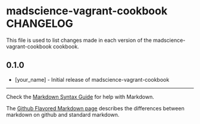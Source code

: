 madscience-vagrant-cookbook CHANGELOG
=====================================

This file is used to list changes made in each version of the madscience-vagrant-cookbook cookbook.

0.1.0
-----
- [your_name] - Initial release of madscience-vagrant-cookbook

- - -
Check the [Markdown Syntax Guide](http://daringfireball.net/projects/markdown/syntax) for help with Markdown.

The [Github Flavored Markdown page](http://github.github.com/github-flavored-markdown/) describes the differences between markdown on github and standard markdown.
